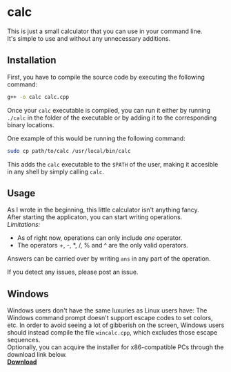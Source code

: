 # calc

This is just a small calculator that you can use in your command line.  
It's simple to use and without any unnecessary additions.

## Installation
First, you have to compile the source code by executing the following command:

```bash
g++ -o calc calc.cpp
```
Once your `calc` executable is compiled, you can run it either by running `./calc` in the folder of the executable or by adding it to the corresponding binary locations.

One example of this would be running the following command:
```bash
sudo cp path/to/calc /usr/local/bin/calc 
```
This adds the `calc` executable to the `$PATH` of the user, making it accesible in any shell by simply calling `calc`.

## Usage
As I wrote in the beginning, this little calculator isn't anything fancy.  
After starting the applicaton, you can start writing operations.  
*Limitations:*
- As of right now, operations can only include *one* operator.
- The operators +, -, *, /, % and ^ are the only valid operators.

Answers can be carried over by writing `ans` in any part of the operation. 

If you detect any issues, please post an issue. 

## Windows
Windows users don't have the same luxuries as Linux users have: The Windows command prompt doesn't support escape codes to set colors, etc. In order to avoid seeing a lot of gibberish on the screen, Windows users should instead compile the file `wincalc.cpp`, which excludes those escape sequences.  
Optionally, you can acquire the installer for x86-compatible PCs through the download link below.  
[**Download**](https://github.com/felix-khlmnn/calc/releases/download/v1.0/clcalc-1.0-x86.exe)